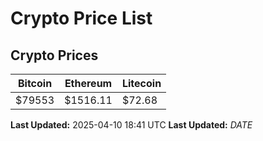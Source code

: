 # Crypto Price List

## Crypto Prices
| Bitcoin | Ethereum | Litecoin |
| ------- | -------- | -------- |
| $79553 | $1516.11 | $72.68 |
**Last Updated:** 2025-04-10 18:41 UTC
**Last Updated:** $DATE$

